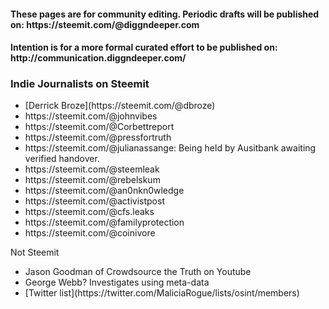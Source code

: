 <h4>These pages are for community editing. Periodic drafts will be published on: https://steemit.com/@diggndeeper.com</h4>
<h4>Intention is for a more formal curated effort to be published on: http://communication.diggndeeper.com/</h4>

<h3>Indie Journalists on Steemit</h3>
<ul>
  <li>[Derrick Broze](https://steemit.com/@dbroze)</li>
  <li>https://steemit.com/@johnvibes</li>
  <li>https://steemit.com/@Corbettreport</li>
  <li>https://steemit.com/@pressfortruth</li>
  <li>https://steemit.com/@julianassange: Being held by Ausitbank awaiting verified handover.</li>
  <li>https://steemit.com/@steemleak</li>
  <li>https://steemit.com/@rebelskum</li>
  <li>https://steemit.com/@an0nkn0wledge</li>
  <li>https://steemit.com/@activistpost</li>
  <li>https://steemit.com/@cfs.leaks</li>
  <li>https://steemit.com/@familyprotection</li>
  <li>https://steemit.com/@coinivore</li>
</ul>

Not Steemit
<ul>
  <li>Jason Goodman of Crowdsource the Truth on Youtube</li>
  <li>George Webb? Investigates using meta-data</li>
  <li>[Twitter list](https://twitter.com/MaliciaRogue/lists/osint/members)</li>
</ul>
